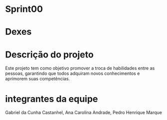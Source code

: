 # Sprint00

# Dexes

# Descrição do projeto
Este projeto tem como objetivo promover a troca de habilidades entre as pessoas, garantindo que todos adquiram novos conhecimentos e aprimorem suas competências.


# integrantes da equipe
Gabriel da Cunha Castanhel, Ana Carolina Andrade, Pedro Henrique Marque
